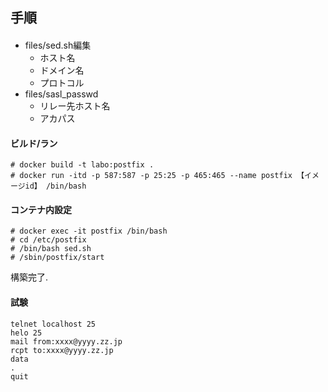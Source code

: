 ## 手順
#### 

- files/sed.sh編集
	- ホスト名
	- ドメイン名
	- プロトコル
- files/sasl_passwd
	- リレー先ホスト名
	- アカパス

#### ビルド/ラン
```
# docker build -t labo:postfix .
# docker run -itd -p 587:587 -p 25:25 -p 465:465 --name postfix 【イメージid】 /bin/bash
```

#### コンテナ内設定
```
# docker exec -it postfix /bin/bash
# cd /etc/postfix
# /bin/bash sed.sh
# /sbin/postfix/start
```
構築完了.

#### 試験
```
telnet localhost 25
helo 25
mail from:xxxx@yyyy.zz.jp
rcpt to:xxxx@yyyy.zz.jp
data
.
quit
```
